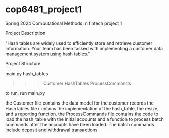 # cop6481_project1
Spring 2024 Computational Methods in fintech project 1

Project Description

"Hash tables are widely used to efficiently store and retrieve customer information.
Your team has been tasked with implementing a customer data management system using hash tables."

Project Structure

main.py
hash_tables
>>>Customer
>>>HashTables
>>>ProcessCommands

to run, run main.py

the Customer file contains the data model for the customer records
the  HashTables file contains the implementation of the hash_table, the resize,
    and a reporting function.
the ProcessCommands file contains the code to load the hash_table with the
    initial accounts and a function to process batch commands after the accounts
    have been loaded. The batch commands include deposit and withdrawal transactions
